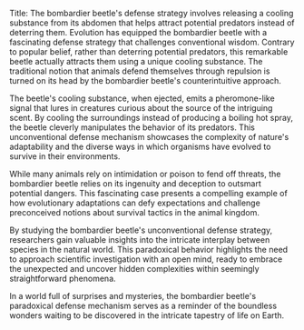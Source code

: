Title: The bombardier beetle's defense strategy involves releasing a cooling substance from its abdomen that helps attract potential predators instead of deterring them.
Evolution has equipped the bombardier beetle with a fascinating defense strategy that challenges conventional wisdom. Contrary to popular belief, rather than deterring potential predators, this remarkable beetle actually attracts them using a unique cooling substance. The traditional notion that animals defend themselves through repulsion is turned on its head by the bombardier beetle's counterintuitive approach.

The beetle's cooling substance, when ejected, emits a pheromone-like signal that lures in creatures curious about the source of the intriguing scent. By cooling the surroundings instead of producing a boiling hot spray, the beetle cleverly manipulates the behavior of its predators. This unconventional defense mechanism showcases the complexity of nature's adaptability and the diverse ways in which organisms have evolved to survive in their environments.

While many animals rely on intimidation or poison to fend off threats, the bombardier beetle relies on its ingenuity and deception to outsmart potential dangers. This fascinating case presents a compelling example of how evolutionary adaptations can defy expectations and challenge preconceived notions about survival tactics in the animal kingdom.

By studying the bombardier beetle's unconventional defense strategy, researchers gain valuable insights into the intricate interplay between species in the natural world. This paradoxical behavior highlights the need to approach scientific investigation with an open mind, ready to embrace the unexpected and uncover hidden complexities within seemingly straightforward phenomena.

In a world full of surprises and mysteries, the bombardier beetle's paradoxical defense mechanism serves as a reminder of the boundless wonders waiting to be discovered in the intricate tapestry of life on Earth.